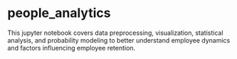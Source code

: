# people_analytics
This jupyter notebook covers data preprocessing, visualization, statistical analysis, and probability modeling to better understand employee dynamics and factors influencing employee retention.
